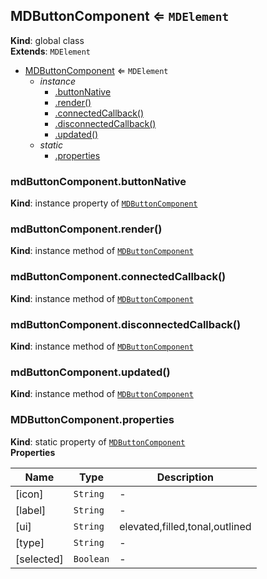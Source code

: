 <a name="MDButtonComponent"></a>

## MDButtonComponent ⇐ <code>MDElement</code>
**Kind**: global class  
**Extends**: <code>MDElement</code>  

* [MDButtonComponent](#MDButtonComponent) ⇐ <code>MDElement</code>
    * _instance_
        * [.buttonNative](#MDButtonComponent+buttonNative)
        * [.render()](#MDButtonComponent+render)
        * [.connectedCallback()](#MDButtonComponent+connectedCallback)
        * [.disconnectedCallback()](#MDButtonComponent+disconnectedCallback)
        * [.updated()](#MDButtonComponent+updated)
    * _static_
        * [.properties](#MDButtonComponent.properties)

<a name="MDButtonComponent+buttonNative"></a>

### mdButtonComponent.buttonNative
**Kind**: instance property of [<code>MDButtonComponent</code>](#MDButtonComponent)  
<a name="MDButtonComponent+render"></a>

### mdButtonComponent.render()
**Kind**: instance method of [<code>MDButtonComponent</code>](#MDButtonComponent)  
<a name="MDButtonComponent+connectedCallback"></a>

### mdButtonComponent.connectedCallback()
**Kind**: instance method of [<code>MDButtonComponent</code>](#MDButtonComponent)  
<a name="MDButtonComponent+disconnectedCallback"></a>

### mdButtonComponent.disconnectedCallback()
**Kind**: instance method of [<code>MDButtonComponent</code>](#MDButtonComponent)  
<a name="MDButtonComponent+updated"></a>

### mdButtonComponent.updated()
**Kind**: instance method of [<code>MDButtonComponent</code>](#MDButtonComponent)  
<a name="MDButtonComponent.properties"></a>

### MDButtonComponent.properties
**Kind**: static property of [<code>MDButtonComponent</code>](#MDButtonComponent)  
**Properties**

| Name | Type | Description |
| --- | --- | --- |
| [icon] | <code>String</code> | - |
| [label] | <code>String</code> | - |
| [ui] | <code>String</code> | elevated,filled,tonal,outlined |
| [type] | <code>String</code> | - |
| [selected] | <code>Boolean</code> | - |

